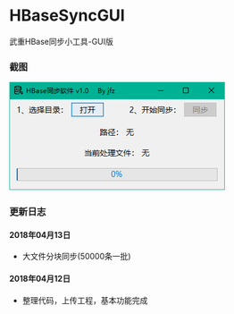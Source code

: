 # HBaseSyncGUI
武重HBase同步小工具-GUI版

### 截图
![](./screenshot/1.png)

### 更新日志

#### 2018年04月13日
* 大文件分块同步(50000条一批)

#### 2018年04月12日
* 整理代码，上传工程，基本功能完成